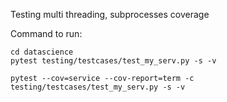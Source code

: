 Testing multi threading, subprocesses coverage

Command to run:

```
cd datascience
pytest testing/testcases/test_my_serv.py -s -v

pytest --cov=service --cov-report=term -c  testing/testcases/test_my_serv.py -s -v
```